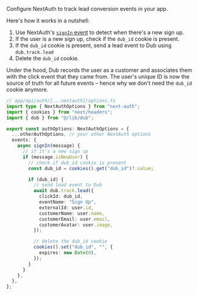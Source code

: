 Configure NextAuth to track lead conversion events in your app.

Here's how it works in a nutshell:

1. Use NextAuth's [`signIn` event](https://next-auth.js.org/configuration/events#signin) to detect when there's a new sign up.
2. If the user is a new sign up, check if the `dub_id` cookie is present.
3. If the `dub_id` cookie is present, send a lead event to Dub using `dub.track.lead`
4. Delete the `dub_id` cookie.

Under the hood, Dub records the user as a customer and associates them with the click event that they came from. The user's unique ID is now the source of truth for all future events – hence why we don't need the `dub_id` cookie anymore.

```typescript
// app/api/auth/[...nextauth]/options.ts
import type { NextAuthOptions } from "next-auth";
import { cookies } from "next/headers";
import { dub } from "@/lib/dub";

export const authOptions: NextAuthOptions = {
  ...otherAuthOptions, // your other NextAuth options
  events: {
    async signIn(message) {
      // if it's a new sign up
      if (message.isNewUser) {
        // check if dub_id cookie is present
        const dub_id = cookies().get("dub_id")?.value;

        if (dub_id) {
          // send lead event to Dub
          await dub.track.lead({
            clickId: dub_id,
            eventName: "Sign Up",
            externalId: user.id,
            customerName: user.name,
            customerEmail: user.email,
            customerAvatar: user.image,
          });

          // delete the dub_id cookie
          cookies().set("dub_id", "", {
            expires: new Date(0),
          });
        }
      }
    },
  },
};
```
